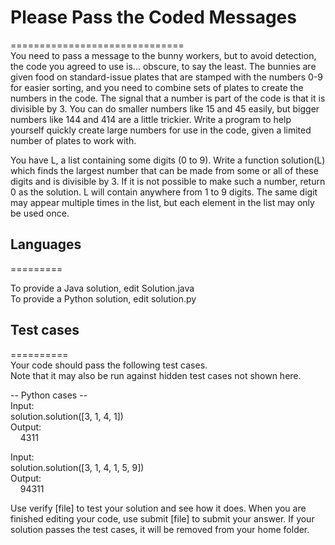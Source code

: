 # Please Pass the Coded Messages  
==============================  
You need to pass a message to the bunny workers, but to avoid detection, the code you agreed to use is... obscure, to say the least. The bunnies are given food on standard-issue plates that are stamped with the numbers 0-9 for easier sorting, and you need to combine sets of plates to create the numbers in the code. The signal that a number is part of the code is that it is divisible by 3. You can do smaller numbers like 15 and 45 easily, but bigger numbers like 144 and 414 are a little trickier. Write a program to help yourself quickly create large numbers for use in the code, given a limited number of plates to work with.  
  
You have L, a list containing some digits (0 to 9). Write a function solution(L) which finds the largest number that can be made from some or all of these digits and is divisible by 3. If it is not possible to make such a number, return 0 as the solution. L will contain anywhere from 1 to 9 digits. The same digit may appear multiple times in the list, but each element in the list may only be used once.  
  
## Languages  
=========  
  
To provide a Java solution, edit Solution.java  
To provide a Python solution, edit solution.py  
  
## Test cases  
==========  
Your code should pass the following test cases.  
Note that it may also be run against hidden test cases not shown here.  
  
  -- Python cases --  
Input:  
solution.solution([3, 1, 4, 1])  
Output:  
    4311  
  
Input:  
solution.solution([3, 1, 4, 1, 5, 9])  
Output:  
    94311  
  

Use verify [file] to test your solution and see how it does. When you are finished editing your code, use submit [file] to submit your answer. If your solution passes the test cases, it will be removed from your home folder.
